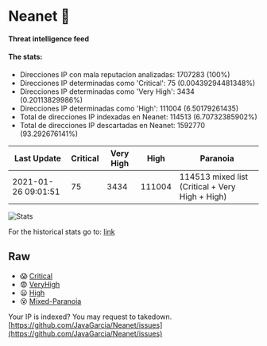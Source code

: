 # Neanet :hocho:
#### Threat intelligence feed
#### The stats:

- Direcciones IP con mala reputacion analizadas: 1707283 (100%)
- Direcciones IP determinadas como 'Critical':  75 (0.00439294481348%)
- Direcciones IP determinadas como 'Very High':  3434 (0.20113829986%)
- Direcciones IP determinadas como 'High':  111004 (6.50179261435)
- Total de direcciones IP indexadas en Neanet:  114513 (6.70732385902%)
- Total de direcciones IP descartadas en Neanet:  1592770 (93.292676141%)

| Last Update | Critical | Very High | High | Paranoia |
| --- | --- | --- | --- | --- |
| 2021-01-26 09:01:51 | 75 | 3434 | 111004 | 114513 mixed list (Critical + Very High + High)|

![Stats](https://docs.google.com/spreadsheets/d/e/2PACX-1vSnaNMIXVabIpDJjufMlzH7poXnshF3mgd8Is1g9ytUEzVsP5my4Trn8f-xkoLLQ38xpL3HtmUexLo6/pubchart?oid=501124687&format=image)

For the historical stats go to: [link](/stats.csv)
## Raw
- :scream: [Critical](https://raw.githubusercontent.com/JavaGarcia/Neanet/master/blacklists/neanet_critical.txt)
- :fearful: [VeryHigh](https://raw.githubusercontent.com/JavaGarcia/Neanet/master/blacklists/neanet_veryHigh.txtt)
- :frowning: [High](https://raw.githubusercontent.com/JavaGarcia/Neanet/master/blacklists/neanet_high.txt)
- :dizzy_face: [Mixed-Paranoia](https://raw.githubusercontent.com/JavaGarcia/Neanet/master/blacklists/neanet_all.txt)


Your IP is indexed? You may request to takedown. [https://github.com/JavaGarcia/Neanet/issues](https://github.com/JavaGarcia/Neanet/issues)




























































































































































































































































































































































































































































































































































































































































































































































































































































































































































































































































































































































































































































































































































































































































































































































































































































































































































































































































































































































































































































































































































































































































































































































































































































































































































































































































































































































































































































































































































































































































































































































































































































































































































































































































































































































































































































































































































































































































































































